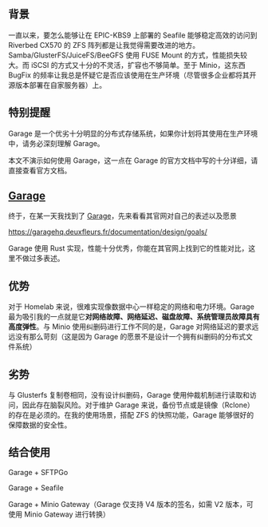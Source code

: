 ## 背景

一直以来，要怎么能够让在 EPIC-KBS9 上部署的 Seafile 能够稳定高效的访问到 Riverbed CX570 的 ZFS 阵列都是让我觉得需要改进的地方。Samba/GlusterFS/JuiceFS/BeeGFS 使用 FUSE Mount 的方式，性能损失较大。而 iSCSI 的方式又十分的不灵活，扩容也不够简单。至于 Minio，这东西 BugFix 的频率让我总是怀疑它是否应该使用在生产环境（尽管很多企业都将其开源版本部署在自家服务器）上。

## 特别提醒

Garage 是一个优劣十分明显的分布式存储系统，如果你计划将其使用在生产环境中，请务必深刻理解 Garage。

本文不演示如何使用 Garage，这一点在 Garage 的官方文档中写的十分详细，请直接查看官方文档。

## [Garage](https://garagehq.deuxfleurs.fr/)

终于，在某一天我找到了 [Garage](https://garagehq.deuxfleurs.fr/)，先来看看其官网对自己的表述以及愿景

https://garagehq.deuxfleurs.fr/documentation/design/goals/

Garage 使用 Rust 实现，性能十分优秀，你能在其官网上找到它的性能对比，这里不做过多表述。

## 优势

对于 Homelab 来说，很难实现像数据中心一样稳定的网络和电力环境。Garage 最为吸引我的一点就是它**对网络故障、网络延迟、磁盘故障、系统管理员故障具有高度弹性**。与 Minio 使用纠删码进行工作不同的是，Garage 对网络延迟的要求远远没有那么苛刻（这是因为 Garage 的愿景不是设计一个拥有纠删码的分布式文件系统）

## 劣势

与 Glusterfs 复制卷相同，没有设计纠删码，Garage 使用仲裁机制进行读取和访问，因此存在脑裂风险。对于维护 Garage 来说，备份节点或是镜像（Rclone）的存在是必须的。在我的使用场景，搭配 ZFS 的快照功能，Garage 能够很好的保障数据的安全性。

## 结合使用

Garage + SFTPGo

Garage + Seafile

Garage + Minio Gateway（Garage 仅支持 V4 版本的签名，如需 V2 版本，可使用 Minio Gateway 进行转换）

<!-- ##{"timestamp":1667836800}## -->

